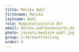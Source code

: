 ```yaml
---
title: Monika Wahl
firstname: Monika
lastname: Wahl
role: Regionalleiterin Ost
email: monika.wahl@avancarte.de
photo: /assets/media/m-wahl.jpg
group: 2-Verkaufsleitung
order: 4
---
```

